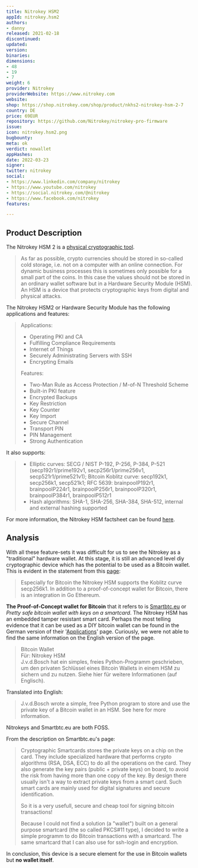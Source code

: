 ```yaml
---
title: Nitrokey HSM2
appId: nitrokey.hsm2
authors:
- danny
released: 2021-02-18
discontinued: 
updated: 
version: 
binaries: 
dimensions:
- 48
- 19
- 7
weight: 6
provider: Nitrokey
providerWebsite: https://www.nitrokey.com
website: 
shop: https://shop.nitrokey.com/shop/product/nkhs2-nitrokey-hsm-2-7
country: DE
price: 69EUR
repository: https://github.com/Nitrokey/nitrokey-pro-firmware
issue: 
icon: nitrokey.hsm2.png
bugbounty: 
meta: ok
verdict: nowallet
appHashes: 
date: 2022-03-23
signer: 
twitter: nitrokey
social:
- https://www.linkedin.com/company/nitrokey
- https://www.youtube.com/nitrokey
- https://social.nitrokey.com/@nitrokey
- https://www.facebook.com/nitrokey
features: 

---
```


## Product Description 

The Nitrokey HSM 2 is a [physical cryptographic tool](https://www.nitrokey.com/solutions/security-for-crypto-currency-exchanges-and-bitcoin-startups).

> As far as possible, crypto currencies should be stored in so-called cold storage, i.e. not on a computer with an online connection. For dynamic business processes this is sometimes only possible for a small part of the coins. In this case the values should not be stored in an ordinary wallet software but in a Hardware Security Module (HSM). An HSM is a device that protects cryptographic keys from digital and physical attacks.

The Nitrokey HSM2 or Hardware Security Module has the following applications and features: 

> Applications:
>
> - Operating PKI and CA
> - Fulfilling Compliance Requirements 
> - Internet of Things
> - Securely Administrating Servers with SSH
> - Encrypting Emails
>
> Features: 
>
> - Two-Man Rule as Access Protection / M-of-N Threshold Scheme
> - Built-in PKI feature
> - Encrypted Backups
> - Key Restriction
> - Key Counter
> - Key Import
> - Secure Channel
> - Transport PIN
> - PIN Management
> - Strong Authentication

It also supports:

> - Elliptic curves: SECG / NIST P-192, P-256, P-384, P-521 (secp192r1/prime192v1, secp256r1/prime256v1, secp521r1/prime521v1); Bitcoin Koblitz curve: secp192k1, secp256k1, secp521k1; RFC 5639: brainpoolP192r1, brainpoolP224r1, brainpoolP256r1, brainpoolP320r1, brainpoolP384r1, brainpoolP512r1
> - Hash algorithms: SHA-1, SHA-256, SHA-384, SHA-512, internal and external hashing supported

For more information, the Nitrokey HSM factsheet can be found [here](https://www.nitrokey.com/files/doc/Nitrokey_HSM_factsheet.pdf).

## Analysis 

With all these feature-sets it was difficult for us to see the Nitrokey as a "traditional" hardware wallet. At this stage, it is still an advanced level diy cryptographic device which has the potential to be used as a Bitcoin wallet. This is evident in the statement from this [page](https://www.nitrokey.com/solutions/security-for-crypto-currency-exchanges-and-bitcoin-startups):

> Especially for Bitcoin the Nitrokey HSM supports the Koblitz curve secp256k1. In addition to a proof-of-concept wallet for Bitcoin, there is an integration in Go Ethereum. 

**The Proof-of-Concept wallet for Bitcoin** that it refers to is [Smartbtc.eu](http://smartbtc.eu/index.html) or *Pretty safe bitcoin wallet with keys on a smartcard*. The Nitrokey HSM has an embedded tamper resistant smart card. Perhaps the most telling evidence that it can be used as a DIY bitcoin wallet can be found in the German version of their  '[Applications](https://www.nitrokey.com/de/documentation/applications#a:bitcoin-wallet)' page. Curiously, we were not able to find the same information on the English version of the page.

> Bitcoin Wallet<br>
> Für: Nitrokey HSM<br>
> J.v.d.Bosch hat ein simples, freies Python-Programm geschrieben, um den privaten Schlüssel eines Bitcoin Wallets in einem HSM zu sichern und zu nutzen. Siehe hier für weitere Informationen (auf Englisch). 

Translated into English: 

> J.v.d.Bosch wrote a simple, free Python program to store and use the private key of a Bitcoin wallet in an HSM. See here for more information.

Nitrokeys and Smartbtc.eu are both FOSS. 

From the description on Smartbtc.eu's page: 

> Cryptographic Smartcards stores the private keys on a chip on the card. They include specialized hardware that performs crypto algorithms (RSA, DSA, ECC) to do all the operations on the card. They also generate the key pairs (public + private keys) on board, to avoid the risk from having more than one copy of the key. By design there usually isn't a way to extract private keys from a smart card. Such smart cards are mainly used for digital signatures and secure identification.
>
> So it is a very usefull, secure and cheap tool for signing bitcoin transactions!
>
> Because I could not find a solution (a "wallet") built on a general purpose smartcard (the so called PKCS#11 type), I decided to write a simple programm to do Bitcoin transactions with a smartcard. The same smartcard that I can also use for ssh-login and encryption.

In conclusion, this device is a secure element for the use in Bitcoin wallets but **no wallet itself**. 
